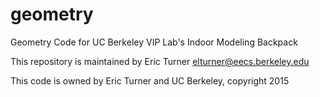 geometry
========

Geometry Code for UC Berkeley VIP Lab's Indoor Modeling Backpack

This repository is maintained by Eric Turner <elturner@eecs.berkeley.edu>

This code is owned by Eric Turner and UC Berkeley, copyright 2015
